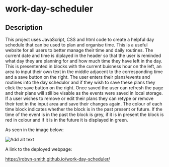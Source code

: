 # work-day-scheduler

## Description

This project uses JavaScript, CSS and html code to create a helpful day schedule that can be used to plan and organise time. This is a useful website for all users to better manage their time and daily routines. The current date and time is diplayed in the header so that the user is reminded what day they are planning for and how much time they have left in the day. This is presentented in blocks with the current buisness hour on the left, an area to input their own text in the middle adjacent to the corresponding time and a save button on the right. The user enters their plans/events and routines into the day schedulor and if they wish to save these plans they click the save button on the right. Once saved the user can refresh the page and their plans will still be visable as the events were saved in local storage. If a user wishes to remove or edit their plans they can retype or remove their text in the input area and save their changes again. The colour of each time block indicates whether the block is in the past present or future. If the time of the event is in the past the block is grey, if it is in present the block is red in colour and if it is in the future it is displayed in green.

As seen in the image below:

![Add alt text](/assets/screenshot-quiz.png)

A link to the deployed webpage:

https://robyn-smith.github.io/work-day-scheduler/